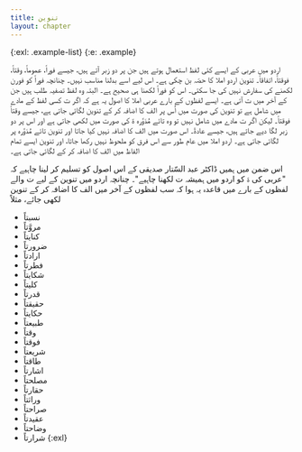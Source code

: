```yaml
---
title: تنوین
layout: chapter
---
```


{:exl: .example-list}
{:e: .example}

اردو میں عربی کے ایسے کئی لفظ استعمال ہوتے ہیں جن پر دو زبر آتے ہیں، جیسے فوراً، عموماً، وقتاً، فوقتاً، اتفاقاً۔ تنوین اردو املا کا حصّہ بن چکی ہے۔ اس لیے اسے بدلنا مناسب نہیں۔ چنانچہ فوراً کو فورن لکھنے کی سفارش نہیں کی جا سکتی۔ اس کو فوراً لکھنا ہی صحیح ہے۔ البتہ وہ لفظ تصفیہ طلب ہیں جن کے آخر میں ت آتی ہے۔ ایسے لفظوں کے بارے عربی املا کا اصول یہ ہے کہ اگر ت کسی لفظ کے مادے میں شامل ہے تو تنوین کی صورت میں اُس پر الف کا اضافہ کر کے تنوین لگائی جاتی ہے، جیسے وقتاً فوقتاً۔ لیکن اگر ت مادے میں شامل نہیں تو وہ تائے مُدَوَّرہ ۃ کی صورت میں لکھی جاتی ہے اور اس پر دو زبر لگا دیے جاتے ہیں، جیسے عادۃً۔ اس صورت میں الف کا اضافہ نہیں کیا جاتا اور تنوین تائے مُدَوَّرہ پر لگائی جاتی ہے۔ اردو املا میں عام طور سے اس فرق کو ملحوظ نہیں رکھا جاتا، اور تنوین ایسے تمام الفاظ میں الف کا اضافہ کر کے لگائی جاتی ہے۔

اس ضمن میں ہمیں ڈاکٹر عبد السّتار صدیقی کے اس اصول کو تسلیم کر لینا چاہیے کہ "عربی کی ۃ کو اردو میں ہمیشہ ت لکھنا چاہیے"۔ چنانچہ اردو میں تنوین کے لیے ت والے لفظوں کے بارے میں قاعدہ یہ ہوا کہ سب لفظوں کے آخر میں الف کا اضافہ کر کے تنوین لکھی جائے، مثلاً

* نسبتاً
* مروَّتاً
* کنایتاً
* ضرورتاً
* ارادتاً
* فطرتاً
* شکایتاً
* کلیتاً
* قدرتاً
* حقیقتاً
* حکایتاً
* طبیعتاً
* وقتاً
* فوقتاً
* شریعتاً
* طاقتاً
* اشارتاً
* مصلحتاً
* حقارتاً
* وراثتاً
* صراحتاً
* عقیدتاً
* وضاحتاً
* شرارتاً
{:exl}
